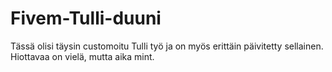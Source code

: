 # Fivem-Tulli-duuni
Tässä olisi täysin customoitu Tulli työ ja on myös erittäin päivitetty sellainen. Hiottavaa on vielä, mutta aika mint.
